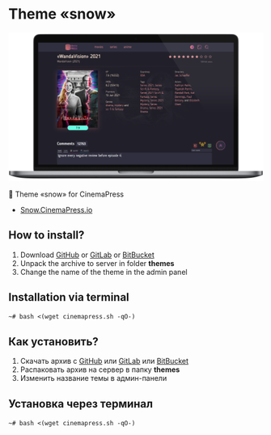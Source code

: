 # Theme «snow»

![Theme «snow» for CinemaPress](https://raw.githubusercontent.com/CinemaPress/Theme-Snow/master/screenshot.png "Theme «snow» for CinemaPress")

:art: Theme «snow» for CinemaPress

- [Snow.CinemaPress.io](http://Snow.CinemaPress.io/)

## How to install?
1. Download [GitHub](https://github.com/CinemaPress/Theme-Snow/archive/master.zip) or [GitLab](https://gitlab.com/CinemaPress/Theme-Snow/repository/archive.zip) or [BitBucket](https://bitbucket.org/cinemapress/theme-snow/get/master.zip)
2. Unpack the archive to server in folder **themes**
3. Change the name of the theme in the admin panel

## Installation via terminal
```
~# bash <(wget cinemapress.sh -qO-)
```

## Как установить?
1. Скачать архив с [GitHub](https://github.com/CinemaPress/Theme-Snow/archive/master.zip) или [GitLab](https://gitlab.com/CinemaPress/Theme-Snow/repository/archive.zip) или [BitBucket](https://bitbucket.org/cinemapress/theme-snow/get/master.zip)
2. Распаковать архив на сервер в папку **themes**
3. Изменить название темы в админ-панели

## Установка через терминал
```
~# bash <(wget cinemapress.sh -qO-)
```